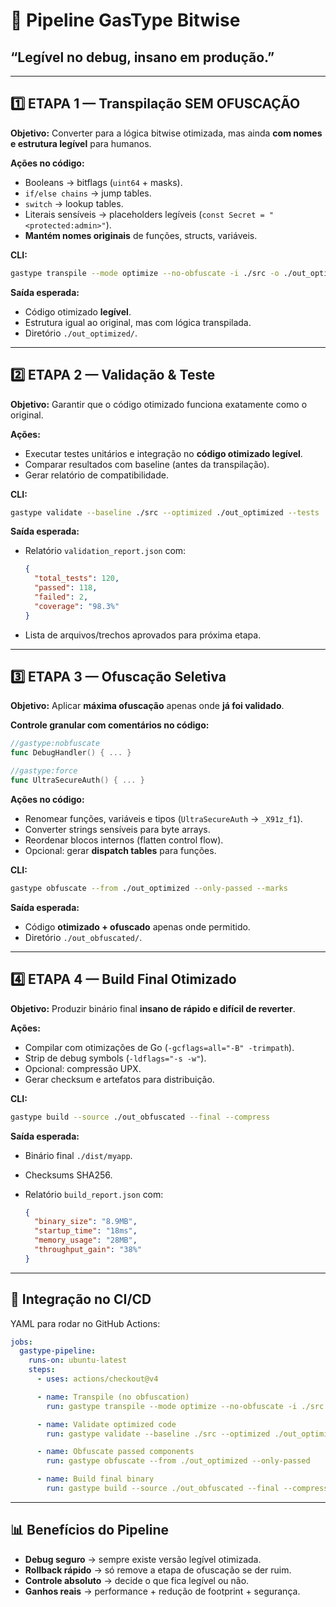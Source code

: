 # 🌟 **Pipeline GasType Bitwise**

## “Legível no debug, insano em produção.”

---

## **1️⃣ ETAPA 1 — Transpilação SEM OFUSCAÇÃO**

**Objetivo:** Converter para a lógica bitwise otimizada, mas ainda **com nomes e estrutura legível** para humanos.

**Ações no código:**

* Booleans → bitflags (`uint64` + masks).
* `if/else chains` → jump tables.
* `switch` → lookup tables.
* Literais sensíveis → placeholders legíveis (`const Secret = "<protected:admin>"`).
* **Mantém nomes originais** de funções, structs, variáveis.

**CLI:**

```bash
gastype transpile --mode optimize --no-obfuscate -i ./src -o ./out_optimized
```

**Saída esperada:**

* Código otimizado **legível**.
* Estrutura igual ao original, mas com lógica transpilada.
* Diretório `./out_optimized/`.

---

## **2️⃣ ETAPA 2 — Validação & Teste**

**Objetivo:** Garantir que o código otimizado funciona exatamente como o original.

**Ações:**

* Executar testes unitários e integração no **código otimizado legível**.
* Comparar resultados com baseline (antes da transpilação).
* Gerar relatório de compatibilidade.

**CLI:**

```bash
gastype validate --baseline ./src --optimized ./out_optimized --tests ./tests
```

**Saída esperada:**

* Relatório `validation_report.json` com:

  ```json
  {
    "total_tests": 120,
    "passed": 118,
    "failed": 2,
    "coverage": "98.3%"
  }
  ```

* Lista de arquivos/trechos aprovados para próxima etapa.

---

## **3️⃣ ETAPA 3 — Ofuscação Seletiva**

**Objetivo:** Aplicar **máxima ofuscação** apenas onde **já foi validado**.

**Controle granular com comentários no código:**

```go
//gastype:nobfuscate
func DebugHandler() { ... }

//gastype:force
func UltraSecureAuth() { ... }
```

**Ações no código:**

* Renomear funções, variáveis e tipos (`UltraSecureAuth` → `_X91z_f1`).
* Converter strings sensíveis para byte arrays.
* Reordenar blocos internos (flatten control flow).
* Opcional: gerar **dispatch tables** para funções.

**CLI:**

```bash
gastype obfuscate --from ./out_optimized --only-passed --marks
```

**Saída esperada:**

* Código **otimizado + ofuscado** apenas onde permitido.
* Diretório `./out_obfuscated/`.

---

## **4️⃣ ETAPA 4 — Build Final Otimizado**

**Objetivo:** Produzir binário final **insano de rápido e difícil de reverter**.

**Ações:**

* Compilar com otimizações de Go (`-gcflags=all="-B" -trimpath`).
* Strip de debug symbols (`-ldflags="-s -w"`).
* Opcional: compressão UPX.
* Gerar checksum e artefatos para distribuição.

**CLI:**

```bash
gastype build --source ./out_obfuscated --final --compress
```

**Saída esperada:**

* Binário final `./dist/myapp`.
* Checksums SHA256.
* Relatório `build_report.json` com:

  ```json
  {
    "binary_size": "8.9MB",
    "startup_time": "18ms",
    "memory_usage": "28MB",
    "throughput_gain": "38%"
  }
  ```

---

## **🚀 Integração no CI/CD**

YAML para rodar no GitHub Actions:

```yaml
jobs:
  gastype-pipeline:
    runs-on: ubuntu-latest
    steps:
      - uses: actions/checkout@v4

      - name: Transpile (no obfuscation)
        run: gastype transpile --mode optimize --no-obfuscate -i ./src -o ./out_optimized

      - name: Validate optimized code
        run: gastype validate --baseline ./src --optimized ./out_optimized --tests ./tests

      - name: Obfuscate passed components
        run: gastype obfuscate --from ./out_optimized --only-passed

      - name: Build final binary
        run: gastype build --source ./out_obfuscated --final --compress
```

---

## **📊 Benefícios do Pipeline**

* **Debug seguro** → sempre existe versão legível otimizada.
* **Rollback rápido** → só remove a etapa de ofuscação se der ruim.
* **Controle absoluto** → decide o que fica legível ou não.
* **Ganhos reais** → performance + redução de footprint + segurança.
